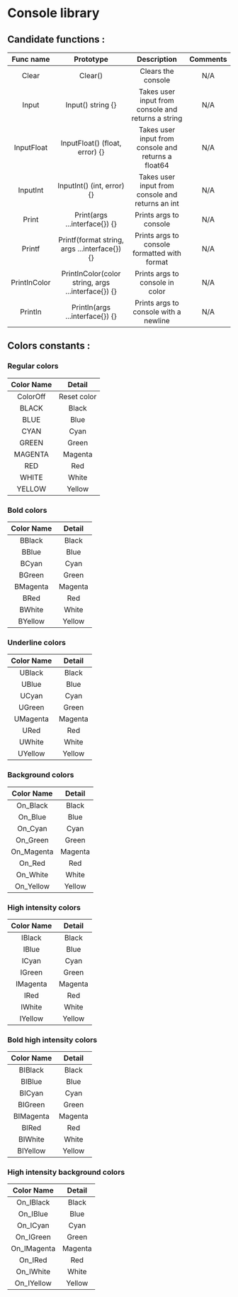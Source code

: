 # Console library

## Candidate functions :

|  Func name   |                     Prototype                      |                     Description                     | Comments |
|:------------:|:--------------------------------------------------:|:---------------------------------------------------:|:--------:|
|    Clear     |                      Clear()                       |                 Clears the console                  |   N/A    |
|    Input     |                 Input() string {}                  | Takes user input from console and returns a string  |   N/A    |
|  InputFloat  |           InputFloat() (float, error) {}           | Takes user input from console and returns a float64 |   N/A    |
|   InputInt   |             InputInt() (int, error) {}             |  Takes user input from console and returns an int   |   N/A    |
|    Print     |           Print(args ...interface{}) {}            |               Prints args to console                |   N/A    |
|    Printf    |   Printf(format string, args ...interface{}) {}    |    Prints args to console formatted with format     |   N/A    |
| PrintInColor | PrintInColor(color string, args ...interface{}) {} |           Prints args to console in color           |   N/A    |
|   Println    |          Println(args ...interface{}) {}           |        Prints args to console with a newline        |   N/A    |

## Colors constants :

### Regular colors

| Color Name |   Detail    |
|:----------:|:-----------:|
|  ColorOff  | Reset color |
|   BLACK    |    Black    |
|    BLUE    |    Blue     |
|    CYAN    |    Cyan     |
|   GREEN    |    Green    |
|  MAGENTA   |   Magenta   |
|    RED     |     Red     |
|   WHITE    |    White    |
|   YELLOW   |   Yellow    |

### Bold colors

| Color Name | Detail  |
|:----------:|:-------:|
|   BBlack   |  Black  |
|   BBlue    |  Blue   |
|   BCyan    |  Cyan   |
|   BGreen   |  Green  |
|  BMagenta  | Magenta |
|    BRed    |   Red   |
|   BWhite   |  White  |
|  BYellow   | Yellow  |

### Underline colors

| Color Name | Detail  |
|:----------:|:-------:|
|   UBlack   |  Black  |
|   UBlue    |  Blue   |
|   UCyan    |  Cyan   |
|   UGreen   |  Green  |
|  UMagenta  | Magenta |
|    URed    |   Red   |
|   UWhite   |  White  |
|  UYellow   | Yellow  |

### Background colors

| Color Name | Detail  |
|:----------:|:-------:|
|  On_Black  |  Black  |
|  On_Blue   |  Blue   |
|  On_Cyan   |  Cyan   |
|  On_Green  |  Green  |
| On_Magenta | Magenta |
|   On_Red   |   Red   |
|  On_White  |  White  |
| On_Yellow  | Yellow  |

### High intensity colors

| Color Name | Detail  |
|:----------:|:-------:|
|   IBlack   |  Black  |
|   IBlue    |  Blue   |
|   ICyan    |  Cyan   |
|   IGreen   |  Green  |
|  IMagenta  | Magenta |
|    IRed    |   Red   |
|   IWhite   |  White  |
|  IYellow   | Yellow  |

### Bold high intensity colors

| Color Name | Detail  |
|:----------:|:-------:|
|  BIBlack   |  Black  |
|   BIBlue   |  Blue   |
|   BICyan   |  Cyan   |
|  BIGreen   |  Green  |
| BIMagenta  | Magenta |
|   BIRed    |   Red   |
|  BIWhite   |  White  |
|  BIYellow  | Yellow  |

### High intensity background colors

| Color Name  | Detail  |
|:-----------:|:-------:|
|  On_IBlack  |  Black  |
|  On_IBlue   |  Blue   |
|  On_ICyan   |  Cyan   |
|  On_IGreen  |  Green  |
| On_IMagenta | Magenta |
|   On_IRed   |   Red   |
|  On_IWhite  |  White  |
| On_IYellow  | Yellow  |